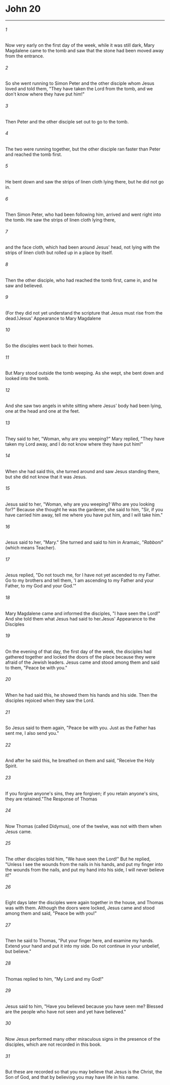 # John 20
***



###### 1 
Now very early on the first day of the week, while it was still dark, Mary Magdalene came to the tomb and saw that the stone had been moved away from the entrance. 

###### 2 
So she went running to Simon Peter and the other disciple whom Jesus loved and told them, "They have taken the Lord from the tomb, and we don't know where they have put him!" 

###### 3 
Then Peter and the other disciple set out to go to the tomb. 

###### 4 
The two were running together, but the other disciple ran faster than Peter and reached the tomb first. 

###### 5 
He bent down and saw the strips of linen cloth lying there, but he did not go in. 

###### 6 
Then Simon Peter, who had been following him, arrived and went right into the tomb. He saw the strips of linen cloth lying there, 

###### 7 
and the face cloth, which had been around Jesus' head, not lying with the strips of linen cloth but rolled up in a place by itself. 

###### 8 
Then the other disciple, who had reached the tomb first, came in, and he saw and believed. 

###### 9 
(For they did not yet understand the scripture that Jesus must rise from the dead.)Jesus' Appearance to Mary Magdalene 

###### 10 
So the disciples went back to their homes. 

###### 11 
But Mary stood outside the tomb weeping. As she wept, she bent down and looked into the tomb. 

###### 12 
And she saw two angels in white sitting where Jesus' body had been lying, one at the head and one at the feet. 

###### 13 
They said to her, "Woman, why are you weeping?" Mary replied, "They have taken my Lord away, and I do not know where they have put him!" 

###### 14 
When she had said this, she turned around and saw Jesus standing there, but she did not know that it was Jesus. 

###### 15 
Jesus said to her, "Woman, why are you weeping? Who are you looking for?" Because she thought he was the gardener, she said to him, "Sir, if you have carried him away, tell me where you have put him, and I will take him." 

###### 16 
Jesus said to her, "Mary." She turned and said to him in Aramaic, "_Rabboni_" (which means Teacher). 

###### 17 
Jesus replied, "Do not touch me, for I have not yet ascended to my Father. Go to my brothers and tell them, 'I am ascending to my Father and your Father, to my God and your God.'" 

###### 18 
Mary Magdalene came and informed the disciples, "I have seen the Lord!" And she told them what Jesus had said to her.Jesus' Appearance to the Disciples 

###### 19 
On the evening of that day, the first day of the week, the disciples had gathered together and locked the doors of the place because they were afraid of the Jewish leaders. Jesus came and stood among them and said to them, "Peace be with you." 

###### 20 
When he had said this, he showed them his hands and his side. Then the disciples rejoiced when they saw the Lord. 

###### 21 
So Jesus said to them again, "Peace be with you. Just as the Father has sent me, I also send you." 

###### 22 
And after he said this, he breathed on them and said, "Receive the Holy Spirit. 

###### 23 
If you forgive anyone's sins, they are forgiven; if you retain anyone's sins, they are retained."The Response of Thomas 

###### 24 
Now Thomas (called Didymus), one of the twelve, was not with them when Jesus came. 

###### 25 
The other disciples told him, "We have seen the Lord!" But he replied, "Unless I see the wounds from the nails in his hands, and put my finger into the wounds from the nails, and put my hand into his side, I will never believe it!" 

###### 26 
Eight days later the disciples were again together in the house, and Thomas was with them. Although the doors were locked, Jesus came and stood among them and said, "Peace be with you!" 

###### 27 
Then he said to Thomas, "Put your finger here, and examine my hands. Extend your hand and put it into my side. Do not continue in your unbelief, but believe." 

###### 28 
Thomas replied to him, "My Lord and my God!" 

###### 29 
Jesus said to him, "Have you believed because you have seen me? Blessed are the people who have not seen and yet have believed." 

###### 30 
Now Jesus performed many other miraculous signs in the presence of the disciples, which are not recorded in this book. 

###### 31 
But these are recorded so that you may believe that Jesus is the Christ, the Son of God, and that by believing you may have life in his name.
